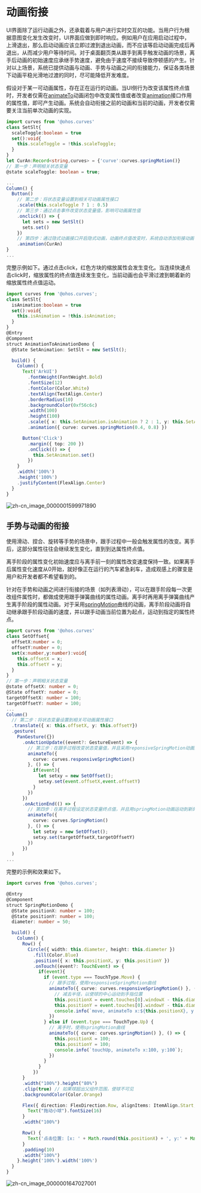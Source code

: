 # 动画衔接


UI界面除了运行动画之外，还承载着与用户进行实时交互的功能。当用户行为根据意图变化发生改变时，UI界面应做到即时响应。例如用户在应用启动过程中，上滑退出，那么启动动画应该立即过渡到退出动画，而不应该等启动动画完成后再退出，从而减少用户等待时间。对于桌面翻页类从跟手到离手触发动画的场景，离手后动画的初始速度应承继手势速度，避免由于速度不接续导致停顿感的产生。针对以上场景，系统已提供动画与动画、手势与动画之间的衔接能力，保证各类场景下动画平稳光滑地过渡的同时，尽可能降低开发难度。

假设对于某一可动画属性，存在正在运行的动画。当UI侧行为改变该属性终点值时，开发者仅需在[animateTo](../reference/apis-arkui/arkui-ts/ts-explicit-animation.md)动画闭包中改变属性值或者改变[animation](../reference/apis-arkui/arkui-ts/ts-animatorproperty.md)接口作用的属性值，即可产生动画。系统会自动衔接之前的动画和当前的动画，开发者仅需要关注当前单次动画的实现。


```ts
import curves from '@ohos.curves'
class SetSlt{
  scaleToggle:boolean = true
  set():void{
    this.scaleToggle = !this.scaleToggle;
  }
}
let CurAn:Record<string,curves> = {'curve':curves.springMotion()}
// 第一步：声明相关状态变量
@state scaleToggle: boolean = true;

...
Column() {
  Button()
    // 第二步：将状态变量设置到相关可动画属性接口
    .scale(this.scaleToggle ? 1 : 0.5)
    // 第三步：通过点击事件改变状态变量值，影响可动画属性值
    .onclick(() => {
      let sets = new SetSlt()
      sets.set()
    })
    // 第四步：通过隐式动画接口开启隐式动画，动画终点值改变时，系统自动添加衔接动画
    .animation(CurAn)
}
...
```

完整示例如下。通过点击click，红色方块的缩放属性会发生变化。当连续快速点击click时，缩放属性的终点值连续发生变化，当前动画也会平滑过渡到朝着新的缩放属性终点值运动。


```ts
import curves from '@ohos.curves';
class SetSlt{
  isAnimation:boolean = true
  set():void{
    this.isAnimation = !this.isAnimation;
  }
}
@Entry
@Component
struct AnimationToAnimationDemo {
  @State SetAnimation: SetSlt = new SetSlt();

  build() {
    Column() {
      Text('ArkUI')
        .fontWeight(FontWeight.Bold)
        .fontSize(12)
        .fontColor(Color.White)
        .textAlign(TextAlign.Center)
        .borderRadius(10)
        .backgroundColor(0xf56c6c)
        .width(100)
        .height(100)
        .scale({ x: this.SetAnimation.isAnimation ? 2 : 1, y: this.SetAnimation.isAnimation ? 2 : 1 })
        .animation({ curve: curves.springMotion(0.4, 0.8) })

      Button('Click')
        .margin({ top: 200 })
        .onClick(() => {
          this.SetAnimation.set()
        })
    }
    .width('100%')
    .height('100%')
    .justifyContent(FlexAlign.Center)
  }
}
```

![zh-cn_image_0000001599971890](figures/zh-cn_image_0000001599971890.gif)



## 手势与动画的衔接

使用滑动、捏合、旋转等手势的场景中，跟手过程中一般会触发属性的改变。离手后，这部分属性往往会继续发生变化，直到到达属性终点值。

离手阶段的属性变化初始速度应与离手前一刻的属性改变速度保持一致。如果离手后属性变化速度从0开始，就好像正在运行的汽车紧急刹车，造成观感上的骤变是用户和开发者都不希望看到的。

针对在手势和动画之间进行衔接的场景（如列表滑动），可以在跟手阶段每一次更改组件属性时，都做成使用跟手弹簧曲线的属性动画。离手时再用离手弹簧曲线产生离手阶段的属性动画。对于采用[springMotion](../reference/apis-arkui/js-apis-curve.md#curvesspringmotion9)曲线的动画，离手阶段动画将自动继承跟手阶段动画的速度，并以跟手动画当前位置为起点，运动到指定的属性终点。


```ts
import curves from '@ohos.curves'
class SetOffset{
  offsetX:number = 0;
  offsetY:number = 0;
  set(x:number,y:number):void{
    this.offsetX = x;
    this.offsetY = y;
  }
}
// 第一步：声明相关状态变量
@state offsetX: number = 0;
@State offsetY: number = 0;
targetOffsetX: number = 100;
targetOffsetY: number = 100;
...
Column() 
  // 第二步：将状态变量设置到相关可动画属性接口
  .translate({ x: this.offsetX, y: this.offsetY})
  .gesture(
    PanGesture({})
      .onActionUpdate((event?: GestureEvent) => {
        // 第三步：在跟手过程改变状态变量值，并且采用reponsiveSpringMotion动画运动到新的值
        animateTo({
          curve: curves.responsiveSpringMotion()
        }, () => {
          if(event){
            let setxy = new SetOffset();
            setxy.set(event.offsetX,event.offsetY)
          }
        })
      })
      .onActionEnd(() => {
        // 第四步：在离手过程设定状态变量终点值，并且用springMotion动画运动到新的值，springMotion动画将继承跟手阶段的动画速度
        animateTo({
          curve: curves.SpringMotion()
        }, () => {
          let setxy = new SetOffset();
          setxy.set(targetOffsetX,targetOffsetY)
        })
      })
  )
...
```

完整的示例和效果如下。


```ts
import curves from '@ohos.curves';

@Entry
@Component
struct SpringMotionDemo {
  @State positionX: number = 100;
  @State positionY: number = 100;
  diameter: number = 50;

  build() {
    Column() {
      Row() {
        Circle({ width: this.diameter, height: this.diameter })
          .fill(Color.Blue)
          .position({ x: this.positionX, y: this.positionY })
          .onTouch((event?: TouchEvent) => {
            if(event){
              if (event.type === TouchType.Move) {
                // 跟手过程，使用responsiveSpringMotion曲线
                animateTo({ curve: curves.responsiveSpringMotion() }, () => {
                  // 减去半径，以使球的中心运动到手指位置
                  this.positionX = event.touches[0].windowX - this.diameter / 2;
                  this.positionY = event.touches[0].windowY - this.diameter / 2;
                  console.info(`move, animateTo x:${this.positionX}, y:${this.positionY}`);
                })
              } else if (event.type === TouchType.Up) {
                // 离手时，使用springMotion曲线
                animateTo({ curve: curves.springMotion() }, () => {
                  this.positionX = 100;
                  this.positionY = 100;
                  console.info(`touchUp, animateTo x:100, y:100`);
                })
              }
            }
          })
      }
      .width("100%").height("80%")
      .clip(true) // 如果球超出父组件范围，使球不可见
      .backgroundColor(Color.Orange)

      Flex({ direction: FlexDirection.Row, alignItems: ItemAlign.Start, justifyContent: FlexAlign.Center }) {
        Text("拖动小球").fontSize(16)
      }
      .width("100%")

      Row() {
        Text('点击位置: [x: ' + Math.round(this.positionX) + ', y:' + Math.round(this.positionY) + ']').fontSize(16)
      }
      .padding(10)
      .width("100%")
    }.height('100%').width('100%')
  }
}
```

![zh-cn_image_0000001647027001](figures/zh-cn_image_0000001647027001.gif)
